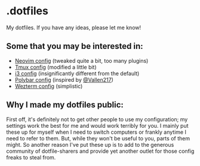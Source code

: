 # .dotfiles
My dotfiles. If you have any ideas, please let me know!

## Some that you may be interested in:
* [Neovim config](https://github.com/ArjunSahlot/.dotfiles/tree/main/.config/nvim) (tweaked quite a bit, too many plugins)
* [Tmux config](https://github.com/ArjunSahlot/.dotfiles/tree/main/.config/tmux) (modified a little bit)
* [i3 config](https://github.com/ArjunSahlot/.dotfiles/tree/main/.config/i3) (insignificantly different from the default)
* [Polybar config](https://github.com/ArjunSahlot/.dotfiles/tree/main/.config/polybar) (inspired by [@Vallen217](https://github.com/Vallen217/dotfiles/))
* [Wezterm config](https://github.com/ArjunSahlot/.dotfiles/tree/main/.config/wezterm) (simplistic)

## Why I made my dotfiles public:
First off, it's definitely not to get other people to use my configuration; my settings work the best for me and would work terribly for you. I mainly put these up for myself when I need to switch computers or frankly anytime I need to refer to them. But, while they won't be useful to you, parts of them might. So another reason I've put these up is to add to the generous community of dotfile-sharers and provide yet another outlet for those config freaks to steal from.
